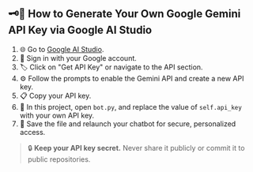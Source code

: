 ## 🗝️🔗 How to Generate Your Own Google Gemini API Key via Google AI Studio

1. 🌐 Go to [Google AI Studio](https://aistudio.google.com/).
2. 👤 Sign in with your Google account.
3. 🏷️ Click on "Get API Key" or navigate to the API section.
4. ⚙️ Follow the prompts to enable the Gemini API and create a new API key.
5. 📋 Copy your API key.
6. 💾 In this project, open `bot.py`, and replace the value of `self.api_key` with your own API key.
7. 🚀 Save the file and relaunch your chatbot for secure, personalized access.

> 🔒 **Keep your API key secret.** Never share it publicly or commit it to public repositories.
